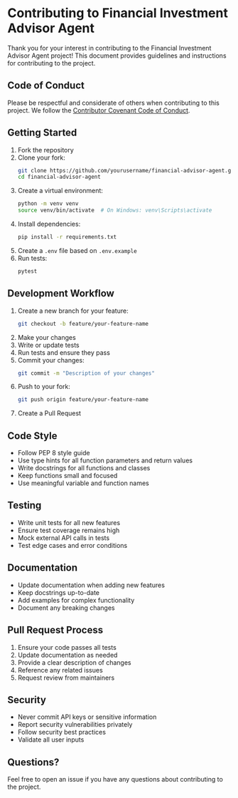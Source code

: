 # Contributing to Financial Investment Advisor Agent

Thank you for your interest in contributing to the Financial Investment Advisor Agent project! This document provides guidelines and instructions for contributing to the project.

## Code of Conduct

Please be respectful and considerate of others when contributing to this project. We follow the [Contributor Covenant Code of Conduct](https://www.contributor-covenant.org/version/2/1/code_of_conduct/).

## Getting Started

1. Fork the repository
2. Clone your fork:
   ```bash
   git clone https://github.com/yourusername/financial-advisor-agent.git
   cd financial-advisor-agent
   ```
3. Create a virtual environment:
   ```bash
   python -m venv venv
   source venv/bin/activate  # On Windows: venv\Scripts\activate
   ```
4. Install dependencies:
   ```bash
   pip install -r requirements.txt
   ```
5. Create a `.env` file based on `.env.example`
6. Run tests:
   ```bash
   pytest
   ```

## Development Workflow

1. Create a new branch for your feature:
   ```bash
   git checkout -b feature/your-feature-name
   ```
2. Make your changes
3. Write or update tests
4. Run tests and ensure they pass
5. Commit your changes:
   ```bash
   git commit -m "Description of your changes"
   ```
6. Push to your fork:
   ```bash
   git push origin feature/your-feature-name
   ```
7. Create a Pull Request

## Code Style

- Follow PEP 8 style guide
- Use type hints for all function parameters and return values
- Write docstrings for all functions and classes
- Keep functions small and focused
- Use meaningful variable and function names

## Testing

- Write unit tests for all new features
- Ensure test coverage remains high
- Mock external API calls in tests
- Test edge cases and error conditions

## Documentation

- Update documentation when adding new features
- Keep docstrings up-to-date
- Add examples for complex functionality
- Document any breaking changes

## Pull Request Process

1. Ensure your code passes all tests
2. Update documentation as needed
3. Provide a clear description of changes
4. Reference any related issues
5. Request review from maintainers

## Security

- Never commit API keys or sensitive information
- Report security vulnerabilities privately
- Follow security best practices
- Validate all user inputs

## Questions?

Feel free to open an issue if you have any questions about contributing to the project. 